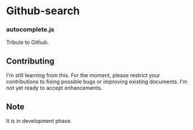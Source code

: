 # Github-search

### autocomplete.js

Tribute to Github.

Contributing
----------------------------------

I'm still learning from this. For the moment, please restrict your contributions to fixing possible bugs
or improving existing documents. I'm not yet ready to accept enhancements.

## Note
It is in development phase.
